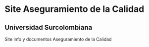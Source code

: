 # Site Aseguramiento de la Calidad
## Universidad Surcolombiana
 Site info y documentos Aseguramiento de la Calidad
